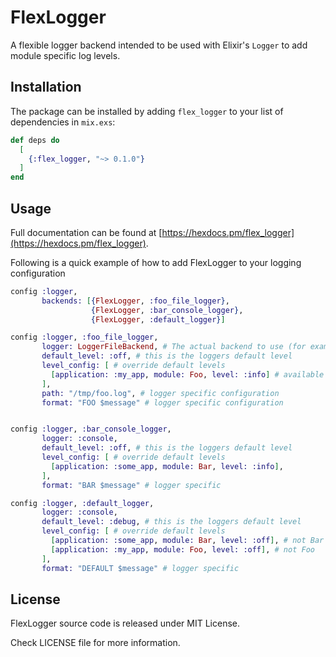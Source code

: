 # FlexLogger

A flexible logger backend intended to be used with Elixir's `Logger` to add module specific log levels.

## Installation

The package can be installed by adding `flex_logger` to your list of dependencies in `mix.exs`:

```elixir
def deps do
  [
    {:flex_logger, "~> 0.1.0"}
  ]
end
```

## Usage

Full documentation can be found at [https://hexdocs.pm/flex_logger](https://hexdocs.pm/flex_logger).

Following is a quick example of how to add FlexLogger to your logging configuration

```elixir
config :logger,
       backends: [{FlexLogger, :foo_file_logger},
                  {FlexLogger, :bar_console_logger},
                  {FlexLogger, :default_logger}]

config :logger, :foo_file_logger,
       logger: LoggerFileBackend, # The actual backend to use (for example :console or LoggerFileBackend)
       default_level: :off, # this is the loggers default level
       level_config: [ # override default levels
         [application: :my_app, module: Foo, level: :info] # available keys are :application, :module, :function
       ],
       path: "/tmp/foo.log", # logger specific configuration
       format: "FOO $message" # logger specific configuration


config :logger, :bar_console_logger,
       logger: :console,
       default_level: :off, # this is the loggers default level
       level_config: [ # override default levels
         [application: :some_app, module: Bar, level: :info],
       ],
       format: "BAR $message" # logger specific

config :logger, :default_logger,
       logger: :console,
       default_level: :debug, # this is the loggers default level
       level_config: [ # override default levels
         [application: :some_app, module: Bar, level: :off], # not Bar and
         [application: :my_app, module: Foo, level: :off], # not Foo
       ],
       format: "DEFAULT $message" # logger specific
```

## License

FlexLogger source code is released under MIT License.

Check LICENSE file for more information.


